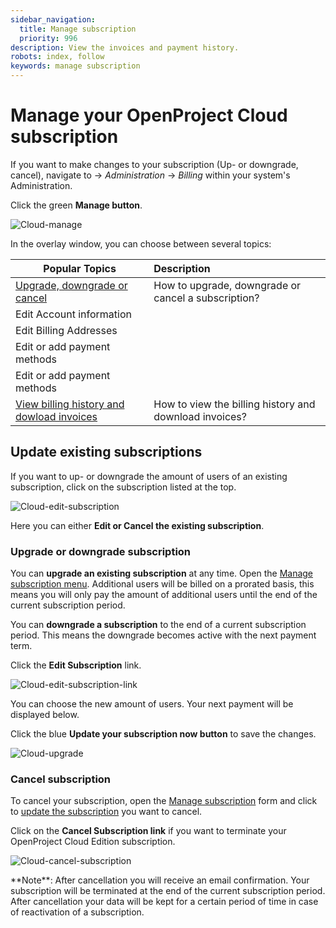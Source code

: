 ```yaml
---
sidebar_navigation:
  title: Manage subscription
  priority: 996
description: View the invoices and payment history.
robots: index, follow
keywords: manage subscription
---
```


# Manage your OpenProject Cloud subscription

If you want to make changes to your subscription (Up- or downgrade, cancel), navigate to -> *Administration* -> *Billing* within your system's Administration.

Click the green **Manage button**.

![Cloud-manage](Cloud-manage.png)

In the overlay window, you can choose between several topics:

| Popular Topics                                               | Description                                            |
| ------------------------------------------------------------ | :----------------------------------------------------- |
| [Upgrade, downgrade or cancel](#update-existing-subscriptions) | How to upgrade, downgrade or cancel a subscription?    |
| Edit Account information                                     |                                                        |
| Edit Billing Addresses                                       |                                                        |
| Edit or add payment methods                                  |                                                        |
| Edit or add payment methods                                  |                                                        |
| [View billing history and dowload invoices](../invoices-and-billing-history) | How to view the billing history and download invoices? |

## Update existing subscriptions

If you want to up- or downgrade the amount of users of an existing subscription, click on the subscription listed at the top.

![Cloud-edit-subscription](Cloud-edit-subscription.png)

Here you can either **Edit or Cancel the existing subscription**.

### Upgrade or downgrade subscription

You can **upgrade an existing subscription** at any time. Open the [Manage subscription menu](#manage-your-subscription). Additional users will be billed on a prorated basis, this means you will only pay the amount of additional users until the end of the current subscription period.

You can **downgrade a subscription** to the end of a current subscription period. This means the downgrade becomes active with the next payment term.

Click the **Edit Subscription** link.

![Cloud-edit-subscription-link](Cloud-edit-subscription-link.png)

You can choose the new amount of users. Your next payment will be displayed below.

Click the blue **Update your subscription now button** to save the changes.

![Cloud-upgrade](Cloud-upgrade.png)

### Cancel subscription

To cancel your subscription, open the [Manage subscription](#manage-your-openproject-cloud-subscription) form and click to [update the subscription](#update-existing-subscriptions) you want to cancel.

Click on the **Cancel Subscription link** if you want to terminate your OpenProject Cloud Edition subscription.

![Cloud-cancel-subscription](Cloud-cancel-subscription.png)

<div class="alert alert-info" role="alert">
**Note**: After cancellation you will receive an email confirmation. Your subscription will be terminated at the end of the current subscription period. After cancellation your data will be kept for a certain period of time in case of reactivation of a subscription.
</div>